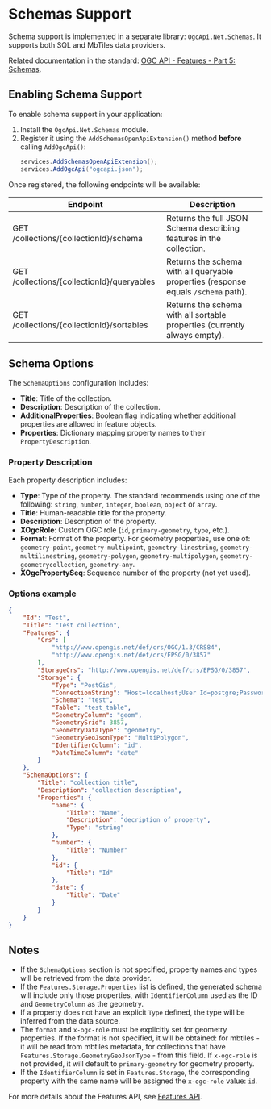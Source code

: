 # Schemas Support

Schema support is implemented in a separate library: `OgcApi.Net.Schemas`. It supports both SQL and MbTiles data providers.

Related documentation in the standard: [OGC API - Features - Part 5: Schemas](https://portal.ogc.org/files/108199).

## Enabling Schema Support
To enable schema support in your application:
1. Install the `OgcApi.Net.Schemas` module.
2. Register it using the `AddSchemasOpenApiExtension()` method **before** calling `AddOgcApi()`:
   ```csharp
   services.AddSchemasOpenApiExtension();
   services.AddOgcApi("ogcapi.json");
   ```

Once registered, the following endpoints will be available:

| Endpoint | Description |
| --- | --- |
| GET /collections/{collectionId}/schema | Returns the full JSON Schema describing features in the collection. |
| GET /collections/{collectionId}/queryables | Returns the schema with all queryable properties (response equals `/schema` path). |
| GET /collections/{collectionId}/sortables | Returns the schema with all sortable properties (currently always empty). |

## Schema Options
The `SchemaOptions` configuration includes:
- **Title**: Title of the collection.
- **Description**: Description of the collection.
- **AdditionalProperties**: Boolean flag indicating whether additional properties are allowed in feature objects.
- **Properties**: Dictionary mapping property names to their `PropertyDescription`.

### Property Description
Each property description includes:
- **Type**: Type of the property. The standard recommends using one of the following: `string`, `number`, `integer`, `boolean`, `object` or `array`.
- **Title**: Human-readable title for the property.
- **Description**: Description of the property.
- **XOgcRole**: Custom OGC role (`id`, `primary-geometry`, `type`, etc.).
- **Format**: Format of the property. For geometry properties, use one of: `geometry-point`, `geometry-multipoint`, `geometry-linestring`, `geometry-multilinestring`, `geometry-polygon`, `geometry-multipolygon`, `geometry-geometrycollection`, `geometry-any`.
- **XOgcPropertySeq**: Sequence number of the property (not yet used).

### Options example
```json
{
	"Id": "Test",
	"Title": "Test collection",
	"Features": {
		"Crs": [
			"http://www.opengis.net/def/crs/OGC/1.3/CRS84",
			"http://www.opengis.net/def/crs/EPSG/0/3857"
		],
		"StorageCrs": "http://www.opengis.net/def/crs/EPSG/0/3857",
		"Storage": {
			"Type": "PostGis",
			"ConnectionString": "Host=localhost;User Id=postgre;Password=myStrongP@ssword;Database=Tests;Port=5432;Timeout=50;",
			"Schema": "test",
			"Table": "test_table",
			"GeometryColumn": "geom",
			"GeometrySrid": 3857,
			"GeometryDataType": "geometry",
			"GeometryGeoJsonType": "MultiPolygon",
			"IdentifierColumn": "id",
			"DateTimeColumn": "date"
		}
	},
	"SchemaOptions": {
		"Title": "collection title",
		"Description": "collection description",
		"Properties": {
			"name": {
				"Title": "Name",
				"Description": "decription of property",
				"Type": "string"
			},
			"number": {
				"Title": "Number"
			},
			"id": {
				"Title": "Id"
			},
			"date": {
				"Title": "Date"
			}
		}
	}
}
```

## Notes
- If the `SchemaOptions` section is not specified, property names and types will be retrieved from the data provider.
- If the `Features.Storage.Properties` list is defined, the generated schema will include only those properties, with `IdentifierColumn` used as the ID and `GeometryColumn` as the geometry.
- If a property does not have an explicit `Type` defined, the type will be inferred from the data source.
- The `format` and `x-ogc-role` must be explicitly set for geometry properties. If the format is not specified, it will be obtained: for mbtiles - it will be read from mbtiles metadata, for collections that have `Features.Storage.GeometryGeoJsonType` - from this field. If `x-ogc-role` is not provided, it will default to `primary-geometry` for geometry property.
- If the `IdentifierColumn` is set in `Features.Storage`, the corresponding property with the same name will be assigned the `x-ogc-role` value: `id`.

For more details about the Features API, see [Features API](features-api.md).
